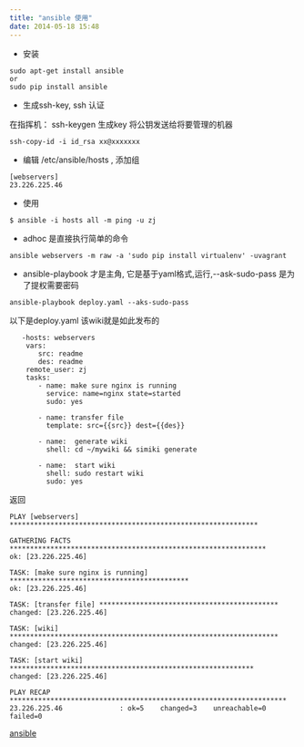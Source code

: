 ```yaml
---
title: "ansible 使用"
date: 2014-05-18 15:48
---
```


* 安装

```
sudo apt-get install ansible 
or
sudo pip install ansible
```

* 生成ssh-key, ssh 认证

在指挥机： ssh-keygen 生成key 将公钥发送给将要管理的机器 

```
ssh-copy-id -i id_rsa xx@xxxxxxx
```

* 编辑 /etc/ansible/hosts , 添加组

```
[webservers]
23.226.225.46
```

* 使用

```
$ ansible -i hosts all -m ping -u zj
```

* adhoc 是直接执行简单的命令

```
ansible webservers -m raw -a 'sudo pip install virtualenv' -uvagrant
```

* ansible-playbook 才是主角, 它是基于yaml格式,运行,--ask-sudo-pass 是为了提权需要密码

```
ansible-playbook deploy.yaml --aks-sudo-pass
```

以下是deploy.yaml 该wiki就是如此发布的


```
   -hosts: webservers 
    vars:
       src: readme
       des: readme
    remote_user: zj
    tasks:
       - name: make sure nginx is running
         service: name=nginx state=started
         sudo: yes

       - name: transfer file
         template: src={{src}} dest={{des}}

       - name:  generate wiki
         shell: cd ~/mywiki && simiki generate 

       - name:  start wiki
         shell: sudo restart wiki
         sudo: yes
```

返回

```
PLAY [webservers] ************************************************************* 

GATHERING FACTS *************************************************************** 
ok: [23.226.225.46]

TASK: [make sure nginx is running] ******************************************** 
ok: [23.226.225.46]

TASK: [transfer file] ******************************************** 
changed: [23.226.225.46]

TASK: [wiki] ****************************************************************** 
changed: [23.226.225.46]

TASK: [start wiki] ************************************************************ 
changed: [23.226.225.46]

PLAY RECAP ******************************************************************** 
23.226.225.46              : ok=5    changed=3    unreachable=0    failed=0   

```
[ansible](docs.ansible.com)
